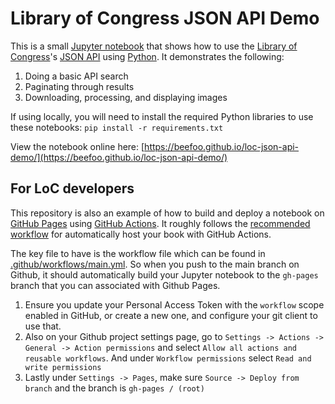 # Library of Congress JSON API Demo

This is a small [Jupyter notebook](https://jupyterbook.org/) that shows how to use the [Library of Congress](https://www.loc.gov/)'s [JSON API](https://www.loc.gov/apis/json-and-yaml/) using [Python](https://www.python.org/).  It demonstrates the following:

1. Doing a basic API search
2. Paginating through results
3. Downloading, processing, and displaying images

If using locally, you will need to install the required Python libraries to use these notebooks: `pip install -r requirements.txt`

View the notebook online here: [https://beefoo.github.io/loc-json-api-demo/](https://beefoo.github.io/loc-json-api-demo/)

## For LoC developers

This repository is also an example of how to build and deploy a notebook on [GitHub Pages](https://pages.github.com/) using [GitHub Actions](https://docs.github.com/actions). It roughly follows the [recommended workflow](https://jupyterbook.org/en/stable/publish/gh-pages.html#automatically-host-your-book-with-github-actions) for automatically host your book with GitHub Actions.

The key file to have is the workflow file which can be found in [.github/workflows/main.yml](https://github.com/beefoo/loc-json-api-demo/blob/main/.github/workflows/main.yml). So when you push to the main branch on Github, it should automatically build your Jupyter notebook to the `gh-pages` branch that you can associated with Github Pages.

1. Ensure you update your Personal Access Token with the `workflow` scope enabled in GitHub, or create a new one, and configure your git client to use that.
2. Also on your Github project settings page, go to `Settings -> Actions -> General -> Action permissions` and select `Allow all actions and reusable workflows`. And under `Workflow permissions` select `Read and write permissions`
3. Lastly under `Settings -> Pages`, make sure `Source -> Deploy from branch` and the branch is `gh-pages / (root)`

